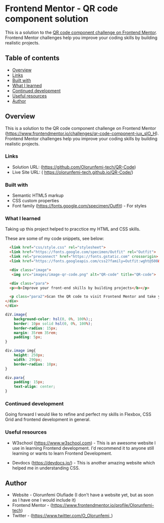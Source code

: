 # Frontend Mentor - QR code component solution

This is a solution to the [QR code component challenge on Frontend Mentor](https://www.frontendmentor.io/challenges/qr-code-component-iux_sIO_H). Frontend Mentor challenges help you improve your coding skills by building realistic projects. 

## Table of contents

  - [Overview](#overview)
  - [Links](#links)
  - [Built with](#built-with)
  - [What I learned](#what-i-learned)
  - [Continued development](#continued-development)
  - [Useful resources](#useful-resources)
  - [Author](#author)


## Overview

This is a solution to the QR code component challenge on Frontend Mentor (https://www.frontendmentor.io/challenges/qr-code-component-iux_sIO_H). Frontend Mentor challenges help you improve your coding skills by building realistic projects. 

### Links

- Solution URL: (https://github.com/Olorunfemi-tech/QR-Code)
- Live Site URL: ( https://olorunfemi-tech.github.io/QR-Code/)


### Built with

- Semantic HTML5 markup
- CSS custom properties
- Font family (https://fonts.google.com/specimen/Outfit) - For styles

### What I learned

Taking up this project helped to pracctice my HTML and CSS skills.

These are some of my code snippets, see below:

```html
  <link href="css/style.css" rel="stylesheet">
  <link href="https://fonts.google.com/specimen/Outfit" rel="Outfit">
  <link rel="preconnect" href="https://fonts.gstatic.com" crossorigin>
  <link href="https://fonts.googleapis.com/css2?family=Outfit:wght@500&display=swap" rel="stylesheet">

  <div class="image">
   <img src="images/image-qr-code.png" alt="QR-code" title="QR-code">

  <div class="para">
  <p><b>Improve your front-end skills by building projects</b></p>

  <p class="para2">Scan the QR code to visit Frontend Mentor and take your coding skills to the next level</p>
</div>
</div>
```

```css
diV.image{
    background-color: hsl(0, 0%, 100%);;
    border: 10px solid hsl(0, 0%, 100%);
    border-radius: 15px;
    margin: 35rem 35rem;
    padding: 5px;     
}

div.image img{
    height: 250px;
    width: 290px;
    border-radius: 10px;
}

div.para{
    padding: 15px;
    text-align: center;
}
```

### Continued development

Going forward I would like to refine and perfect my skills in Flexbox, CSS Grid and frontend development in general.

### Useful resources

- W3school (https://www.w3school.com) - This is an awesome website I use in learning Frontend development. I'd recommend it to anyone still learning or wants to learn Frontend Development.

- Devdocs (https://devdocs.io/) - This is another amazing website which helped me in understanding CSS. 

## Author

- Website - Olorunfemi Olufiade (I don't have a website yet, but as soon as I have one I would include it)
- Frontend Mentor - (https://www.frontendmentor.io/profile/Olorunfemi-tech)
- Twitter - (https://www.twitter.com/O_Olorunfemi_)
